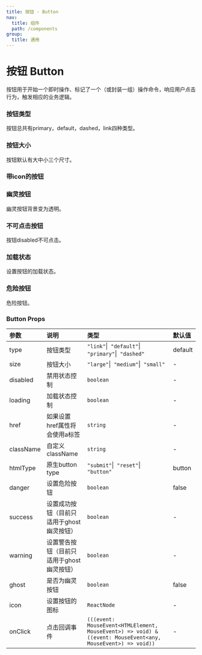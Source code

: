 ```yaml
---
title: 按钮 - Button
nav:
  title: 组件
  path: /components
group:
  title: 通用
---
```


# 按钮 Button

按钮用于开始一个即时操作、标记了一个（或封装一组）操作命令，响应用户点击行为，触发相应的业务逻辑。


### 按钮类型

按钮总共有primary，default，dashed，link四种类型。

<code src="./demos/basic.tsx"></code>

### 按钮大小

按钮默认有大中小三个尺寸。

<code src="./demos/size.tsx"></code>

### 带icon的按钮

<code src="./demos/icon.tsx"></code>

### 幽灵按钮

幽灵按钮背景变为透明。

<code src="./demos/ghost.tsx"></code>

### 不可点击按钮

按钮disabled不可点击。

<code src="./demos/disabled.tsx"></code>

### 加载状态

设置按钮的加载状态。

<code src="./demos/loading.tsx"></code>

### 危险按钮

危险按钮。

<code src="./demos/danger.tsx"></code>

### Button Props

| 参数 | 说明 | 类型 | 默认值 |
| :--- | :--- | :--- | :----- |
| type      | 按钮类型 | `"link"`\|` "default"`\|` "primary"`\|` "dashed"`  | default      |
| size      | 按钮大小 | `"large"`\|` "medium"`\|` "small"`  | -      |
| disabled      | 禁用状态控制 | `boolean`  | -      |
| loading      | 加载状态控制 | `boolean`  | -      |
| href      | 如果设置href属性将会使用a标签 | `string`  | -      |
| className      | 自定义className | `string`  | -      |
| htmlType      | 原生button type | `"submit"`\|` "reset"`\|` "button"`  | button      |
| danger      | 设置危险按钮 | `boolean`  | false      |
| success      | 设置成功按钮（目前只适用于ghost幽灵按钮） | `boolean`  | -      |
| warning      | 设置警告按钮（目前只适用于ghost幽灵按钮） | `boolean`  | -      |
| ghost      | 是否为幽灵按钮 | `boolean`  | false      |
| icon      | 设置按钮的图标 | `ReactNode`  | -      |
| onClick      | 点击回调事件 | `(((event: MouseEvent<HTMLElement, MouseEvent>) => void) & ((event: MouseEvent<any, MouseEvent>) => void))`  | -      |


### 
